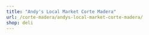 ```yaml
---
title: "Andy's Local Market Corte Madera"
url: /corte-madera/andys-local-market-corte-madera/
shop: deli
---
```

